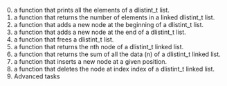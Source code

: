 0.  a function that prints all the elements of a dlistint_t list.
1. a function that returns the number of elements in a linked dlistint_t list.
2. a function that adds a new node at the beginning of a dlistint_t list.
3. a function that adds a new node at the end of a dlistint_t list.
4. a function that frees a dlistint_t list.
5. a function that returns the nth node of a dlistint_t linked list.
6. a function that returns the sum of all the data (n) of a dlistint_t linked list.
7. a function that inserts a new node at a given position.
8. a function that deletes the node at index index of a dlistint_t linked list.
9. Advanced tasks
